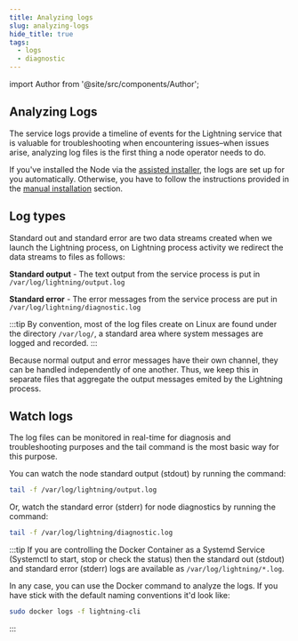 ```yaml
---
title: Analyzing logs
slug: analyzing-logs
hide_title: true
tags:
  - logs
  - diagnostic
---
```


import Author from '@site/src/components/Author';

## Analyzing Logs

The service logs provide a timeline of events for the Lightning service that is valuable for troubleshooting when encountering issues–when issues arise, analyzing log files is the first thing a node operator needs to do.

If you've installed the Node via the [assisted installer](/docs/node/install#assisted-installer), the logs are set up for you automatically. Otherwise, you have to follow the instructions provided in the [manual installation](/docs/node/install#manual-installation) section.

## Log types

Standard out and standard error are two data streams created when we launch the Lightning process, on Lightning process activity we redirect the data streams to files as follows:

**Standard output** - The text output from the service process is put in `/var/log/lightning/output.log`

**Standard error** - The error messages from the service process are put in `/var/log/lightning/diagnostic.log`

:::tip
By convention, most of the log files create on Linux are found under the directory `/var/log/`, a standard area where system messages are logged and recorded.
:::

Because normal output and error messages have their own channel, they can be handled independently of one another. Thus, we keep this in separate files that aggregate the output messages emited by the Lightning process.

## Watch logs

The log files can be monitored in real-time for diagnosis and troubleshooting purposes and the tail command is the most basic way for this purpose.

You can watch the node standard output (stdout) by running the command:

```sh
tail -f /var/log/lightning/output.log
```

Or, watch the standard error (stderr) for node diagnostics by running the command:

```sh
tail -f /var/log/lightning/diagnostic.log
```

:::tip
If you are controlling the Docker Container as a Systemd Service (Systemctl to start, stop or check the status) then the standard out (stdout) and standard error (stderr) logs are available as `/var/log/lightning/*.log`.

In any case, you can use the Docker command to analyze the logs. If you have stick with the default naming conventions it'd look like:

```sh
sudo docker logs -f lightning-cli
```
:::

<Author
    name="Helder Oliveira"
    image="https://github.com/heldrida.png"
    title="Software Developer + DX"
    url="https://github.com/heldrida"
/>
